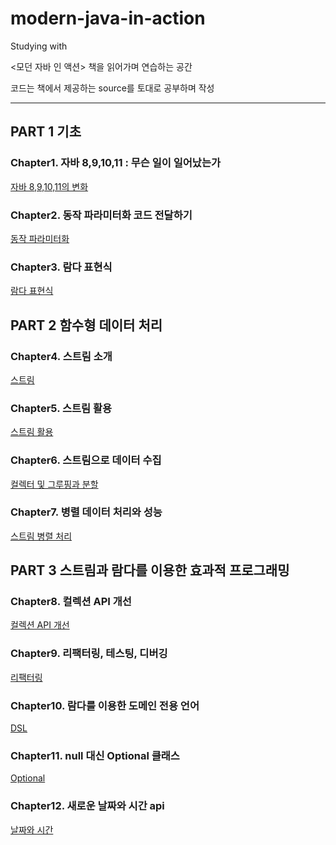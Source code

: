 # modern-java-in-action

Studying with <Modern Java In Action>
  
<모던 자바 인 액션> 책을 읽어가며 연습하는 공간

코드는 책에서 제공하는 source를 토대로 공부하며 작성 


---
## PART 1 기초
### Chapter1. 자바 8,9,10,11 : 무슨 일이 일어났는가

[자바 8,9,10,11의 변화](src/main/java/com/heedi/modernjavainaction/chapter01/chapter01.md)

### Chapter2. 동작 파라미터화 코드 전달하기

[동작 파라미터화](src/main/java/com/heedi/modernjavainaction/behaviorParameterization/chapter02.md)

### Chapter3. 람다 표현식

[람다 표현식](src/main/java/com/heedi/modernjavainaction/lambda/chapter03.md)


## PART 2 함수형 데이터 처리
### Chapter4. 스트림 소개

[스트림](src/main/java/com/heedi/modernjavainaction/stream/chapter04.md)


### Chapter5. 스트림 활용

[스트림 활용](src/main/java/com/heedi/modernjavainaction/stream/chapter05.md)


### Chapter6. 스트림으로 데이터 수집

[컬렉터 및 그루핑과 분할](src/main/java/com/heedi/modernjavainaction/stream/chapter06.md)


### Chapter7. 병렬 데이터 처리와 성능

[스트림 병렬 처리](src/main/java/com/heedi/modernjavainaction/stream/chapter07.md)


## PART 3 스트림과 람다를 이용한 효과적 프로그래밍 
### Chapter8. 컬렉션 API 개선

[컬렉션 API 개선](src/main/java/com/heedi/modernjavainaction/collection/chapter08.md)


### Chapter9. 리팩터링, 테스팅, 디버깅

[리팩터링](src/main/java/com/heedi/modernjavainaction/refactoring/chapter09.md)


### Chapter10. 람다를 이용한 도메인 전용 언어

[DSL](src/main/java/com/heedi/modernjavainaction/dsl/chapter10.md)


### Chapter11. null 대신 Optional 클래스

[Optional](src/main/java/com/heedi/modernjavainaction/optional/chapter11.md)


### Chapter12. 새로운 날짜와 시간 api 

[날짜와 시간](src/main/java/com/heedi/modernjavainaction/dateTime/chapter12.md)
